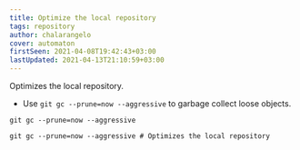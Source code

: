 ```yaml
---
title: Optimize the local repository
tags: repository
author: chalarangelo
cover: automaton
firstSeen: 2021-04-08T19:42:43+03:00
lastUpdated: 2021-04-13T21:10:59+03:00
---
```


Optimizes the local repository.

- Use `git gc --prune=now --aggressive` to garbage collect loose objects.

```shell
git gc --prune=now --aggressive
```

```shell
git gc --prune=now --aggressive # Optimizes the local repository
```
